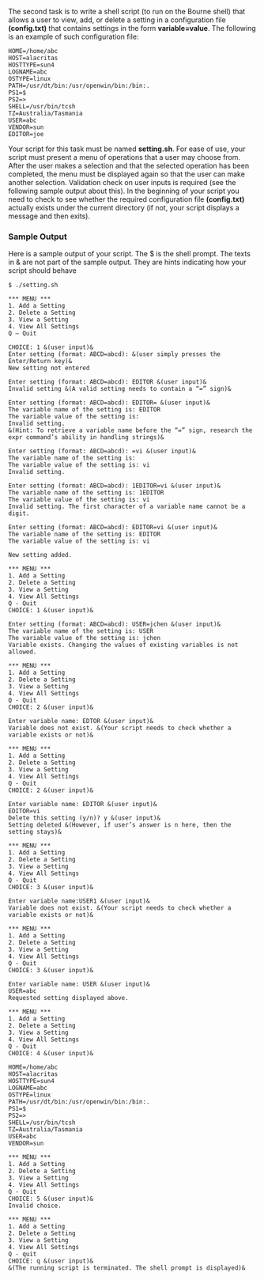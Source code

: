 The second task is to write a shell script (to run on the Bourne shell) that allows a user to view, 
add, or delete a setting in a configuration file **(config.txt)** that contains settings in the  form 
**variable=value**. The following is an example of such configuration file:

```
HOME=/home/abc
HOST=alacritas
HOSTTYPE=sun4
LOGNAME=abc
OSTYPE=linux
PATH=/usr/dt/bin:/usr/openwin/bin:/bin:.
PS1=$ 
PS2=> 
SHELL=/usr/bin/tcsh
TZ=Australia/Tasmania
USER=abc
VENDOR=sun
EDITOR=joe
```
Your script for this task must be named **setting.sh**. For ease of use, your script must present a 
menu of operations that a user may choose from. After the user makes a selection and that the selected operation has been completed,  the menu must be displayed again so that the user can make another selection. Validation check on user inputs is required  (see the following sample output about this). In the beginning of your script you need to check to see whether the required configuration file **(config.txt)** actually exists under the current directory  (if not,  your script displays a message and then exits).
### Sample Output

Here is a sample output of your script. The $ is the shell prompt. The texts in & are not part of the sample output. They are hints indicating how your script should behave

```
$ ./setting.sh

*** MENU ***
1. Add a Setting
2. Delete a Setting
3. View a Setting
4. View All Settings
Q – Quit

CHOICE: 1 &(user input)&
Enter setting (format: ABCD=abcd): &(user simply presses the Enter/Return key)&
New setting not entered

Enter setting (format: ABCD=abcd): EDITOR &(user input)&
Invalid setting &(A valid setting needs to contain a “=” sign)&

Enter setting (format: ABCD=abcd): EDITOR= &(user input)&
The variable name of the setting is: EDITOR
The variable value of the setting is: 
Invalid setting.
&(Hint: To retrieve a variable name before the “=” sign, research the expr command’s ability in handling strings)&

Enter setting (format: ABCD=abcd): =vi &(user input)&
The variable name of the setting is: 
The variable value of the setting is: vi
Invalid setting.

Enter setting (format: ABCD=abcd): 1EDITOR=vi &(user input)&
The variable name of the setting is: 1EDITOR
The variable value of the setting is: vi
Invalid setting. The first character of a variable name cannot be a digit.

Enter setting (format: ABCD=abcd): EDITOR=vi &(user input)&
The variable name of the setting is: EDITOR
The variable value of the setting is: vi

New setting added.

*** MENU ***
1. Add a Setting
2. Delete a Setting
3. View a Setting
4. View All Settings
Q - Quit
CHOICE: 1 &(user input)&

Enter setting (format: ABCD=abcd): USER=jchen &(user input)&
The variable name of the setting is: USER
The variable value of the setting is: jchen
Variable exists. Changing the values of existing variables is not allowed.

*** MENU ***
1. Add a Setting
2. Delete a Setting
3. View a Setting
4. View All Settings
Q - Quit
CHOICE: 2 &(user input)&

Enter variable name: EDTOR &(user input)&
Variable does not exist. &(Your script needs to check whether a variable exists or not)&

*** MENU ***
1. Add a Setting
2. Delete a Setting
3. View a Setting
4. View All Settings
Q - Quit
CHOICE: 2 &(user input)&

Enter variable name: EDITOR &(user input)&
EDITOR=vi
Delete this setting (y/n)? y &(user input)&
Setting deleted &(However, if user’s answer is n here, then the setting stays)&

*** MENU ***
1. Add a Setting
2. Delete a Setting
3. View a Setting
4. View All Settings
Q - Quit
CHOICE: 3 &(user input)&

Enter variable name:USER1 &(user input)&
Variable does not exist. &(Your script needs to check whether a variable exists or not)&

*** MENU ***
1. Add a Setting
2. Delete a Setting
3. View a Setting
4. View All Settings
Q - Quit
CHOICE: 3 &(user input)&

Enter variable name: USER &(user input)&
USER=abc 
Requested setting displayed above.

*** MENU ***
1. Add a Setting
2. Delete a Setting
3. View a Setting
4. View All Settings
Q - Quit
CHOICE: 4 &(user input)&

HOME=/home/abc 
HOST=alacritas 
HOSTTYPE=sun4 
LOGNAME=abc 
OSTYPE=linux 
PATH=/usr/dt/bin:/usr/openwin/bin:/bin:. 
PS1=$ 
PS2=> 
SHELL=/usr/bin/tcsh 
TZ=Australia/Tasmania 
USER=abc 
VENDOR=sun
 
*** MENU ***
1. Add a Setting
2. Delete a Setting
3. View a Setting
4. View All Settings
Q - Quit
CHOICE: 5 &(user input)&
Invalid choice.

*** MENU ***
1. Add a Setting
2. Delete a Setting
3. View a Setting
4. View All Settings
Q - quit
CHOICE: q &(user input)&
&(The running script is terminated. The shell prompt is displayed)&
```
